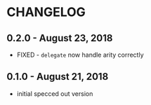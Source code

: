 # CHANGELOG

## 0.2.0 - August 23, 2018

- FIXED - `delegate` now handle arity correctly

## 0.1.0 - August 21, 2018

- initial specced out version
